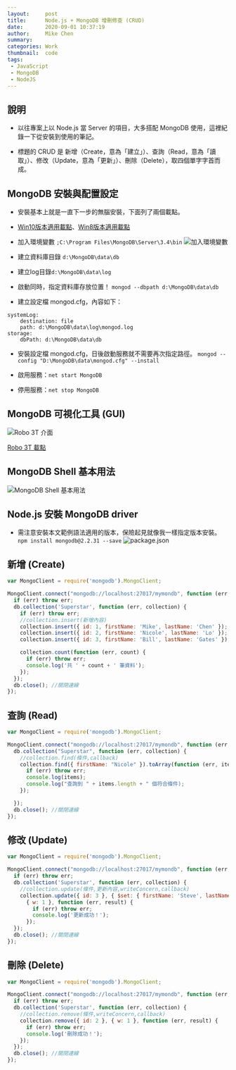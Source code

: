 ```yaml
---
layout:     post
title:      Node.js + MongoDB 增刪修查 (CRUD)
date:       2020-09-01 10:37:19
author:     Mike Chen
summary:    
categories: Work
thumbnail:  code
tags:
 - JavaScript
 - MongoDB
 - NodeJS
---
```



## 說明
* 以往專案上以 Node.js 當 Server 的項目，大多搭配 MongoDB 使用，這裡紀錄一下從安裝到使用的筆記。

* 標題的 CRUD 是 新增（Create，意為「建立」）、查詢（Read，意為「讀取」）、修改（Update，意為「更新」）、刪除（Delete），取四個單字字首而成。

## MongoDB 安裝與配置設定
* 安裝基本上就是一直下一步的無腦安裝，下面列了兩個載點。

* [Win10版本適用載點](https://fastdl.mongodb.org/windows/mongodb-windows-x86_64-4.4.0-signed.msi)、[Win8版本適用載點](https://fastdl.mongodb.org/win32/mongodb-win32-x86_64-2008plus-3.4.24-signed.msi)

* 加入環境變數 `;C:\Program Files\MongoDB\Server\3.4\bin`
![加入環境變數](https://i.imgur.com/eyAUVOL.png)

* 建立資料庫目錄 `d:\MongoDB\data\db`

* 建立log目錄`d:\MongoDB\data\log`

* 啟動同時，指定資料庫存放位置！ `mongod --dbpath d:\MongoDB\data\db`

* 建立設定檔 mongod.cfg，內容如下：
```
systemLog:
    destination: file
    path: d:\MongoDB\data\log\mongod.log
storage:
    dbPath: d:\MongoDB\data\db
```

* 安裝設定檔 mongod.cfg，日後啟動服務就不需要再次指定路徑。
`mongod --config "D:\MongoDB\data\mongod.cfg" --install`

* 啟用服務：`net start MongoDB`

* 停用服務：`net stop MongoDB`

## MongoDB 可視化工具 (GUI)
![Robo 3T 介面](https://i.imgur.com/tEgdECM.png)

[Robo 3T 載點](https://download.studio3t.com/robomongo/windows/robo3t-1.3.1-windows-x86_64-7419c406.zip)

## MongoDB Shell 基本用法
![MongoDB Shell 基本用法](https://i.imgur.com/dwaN9sn.png)


## Node.js 安裝 MongoDB driver

* 需注意安裝本文範例語法適用的版本，保險起見就像我一樣指定版本安裝。
`npm install mongodb@2.2.31 --save`
![package.json](https://i.imgur.com/cWBAwPT.png)

## 新增 (Create)
```js
var MongoClient = require('mongodb').MongoClient;

MongoClient.connect("mongodb://localhost:27017/mymondb", function (err, db) {
  if (err) throw err;
  db.collection('Superstar', function (err, collection) {
    if (err) throw err;
    //collection.insert(新增內容)
    collection.insert({ id: 1, firstName: 'Mike', lastName: 'Chen' });
    collection.insert({ id: 2, firstName: 'Nicole', lastName: 'Lo' });
    collection.insert({ id: 3, firstName: 'Bill', lastName: 'Gates' });

    collection.count(function (err, count) {
      if (err) throw err;
      console.log('共 ' + count + ' 筆資料');
    });
  });
  db.close(); //關閉連線
});
```

## 查詢 (Read)
```js
var MongoClient = require('mongodb').MongoClient;

MongoClient.connect("mongodb://localhost:27017/mymondb", function (err, db) {
  db.collection("Superstar", function (err, collection) {
    //collection.find(條件,callback)
    collection.find({ firstName: "Nicole" }).toArray(function (err, items) {
      if (err) throw err;
      console.log(items);
      console.log("查詢到 " + items.length + " 個符合條件);
    });

  });
  db.close(); //關閉連線
});
```

## 修改 (Update)
```js
var MongoClient = require('mongodb').MongoClient;

MongoClient.connect("mongodb://localhost:27017/mymondb", function (err, db) {
  if (err) throw err;
  db.collection('Superstar', function (err, collection) {
    //collection.update(條件,更新內容,writeConcern,callback)
    collection.update({ id: 3 }, { $set: { firstName: 'Steve', lastName: 'Jobs' } },
      { w: 1 }, function (err, result) {
        if (err) throw err;
        console.log('更新成功！');
      });
  });
  db.close(); //關閉連線
});
```

## 刪除 (Delete)
```js
var MongoClient = require('mongodb').MongoClient;

MongoClient.connect("mongodb://localhost:27017/mymondb", function (err, db) {
  if (err) throw err;
  db.collection('Superstar', function (err, collection) {
    //collection.remove(條件,writeConcern,callback)
    collection.remove({ id: 2 }, { w: 1 }, function (err, result) {
      if (err) throw err;
      console.log('刪除成功！');
    });
  });
  db.close(); //關閉連線
});
```